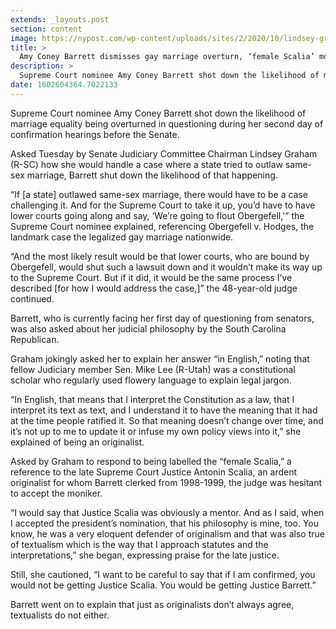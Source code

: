 ```yaml
--- 
extends: _layouts.post 
section: content 
image: https://nypost.com/wp-content/uploads/sites/2/2020/10/lindsey-graham-amy-coney-barrett.jpg?quality=90&strip=all&w=1200 
title: > 
  Amy Coney Barrett dismisses gay marriage overturn, ‘female Scalia’ moniker 
description: > 
  Supreme Court nominee Amy Coney Barrett shot down the likelihood of marriage equality being overturned in questioning during her second day of confirmation hearings before the Senate.Asked Tuesday by Senate Judiciary Committee Chairman Lindsey Graham (R-SC) how she would handle a case where a state tried to outlaw same-sex marriage, Barrett shut down the likelihood of that happening.Asked by Graham to respond to being labelled the “female Scalia,” a reference to the late Supreme Court Justice Antonin Scalia, an ardent originalist for whom Barrett clerked from 1998-1999, the judge was hesitant to accept the moniker.“I would say that Justice Scalia was obviously a mentor.Still, she cautioned, “I want to be careful to say that if I am confirmed, you would not be getting Justice Scalia. 
date: 1602604364.7022133 
--- 
```

Supreme Court nominee Amy Coney Barrett shot down the likelihood of marriage equality being overturned in questioning during her second day of confirmation hearings before the Senate.

Asked Tuesday by Senate Judiciary Committee Chairman Lindsey Graham (R-SC) how she would handle a case where a state tried to outlaw same-sex marriage, Barrett shut down the likelihood of that happening.

“If [a state] outlawed same-sex marriage, there would have to be a case challenging it. And for the Supreme Court to take it up, you’d have to have lower courts going along and say, ‘We’re going to flout Obergefell,'” the Supreme Court nominee explained, referencing Obergefell v. Hodges, the landmark case the legalized gay marriage nationwide.

“And the most likely result would be that lower courts, who are bound by Obergefell, would shut such a lawsuit down and it wouldn’t make its way up to the Supreme Court. But if it did, it would be the same process I’ve described [for how I would address the case,]” the 48-year-old judge continued.

Barrett, who is currently facing her first day of questioning from senators, was also asked about her judicial philosophy by the South Carolina Republican.

Graham jokingly asked her to explain her answer “in English,” noting that fellow Judiciary member Sen. Mike Lee (R-Utah) was a constitutional scholar who regularly used flowery language to explain legal jargon.

“In English, that means that I interpret the Constitution as a law, that I interpret its text as text, and I understand it to have the meaning that it had at the time people ratified it. So that meaning doesn’t change over time, and it’s not up to me to update it or infuse my own policy views into it,” she explained of being an originalist.

Asked by Graham to respond to being labelled the “female Scalia,” a reference to the late Supreme Court Justice Antonin Scalia, an ardent originalist for whom Barrett clerked from 1998-1999, the judge was hesitant to accept the moniker.

“I would say that Justice Scalia was obviously a mentor. And as I said, when I accepted the president’s nomination, that his philosophy is mine, too. You know, he was a very eloquent defender of originalism and that was also true of textualism which is the way that I approach statutes and the interpretations,” she began, expressing praise for the late justice.

Still, she cautioned, “I want to be careful to say that if I am confirmed, you would not be getting Justice Scalia. You would be getting Justice Barrett.”

Barrett went on to explain that just as originalists don’t always agree, textualists do not either.